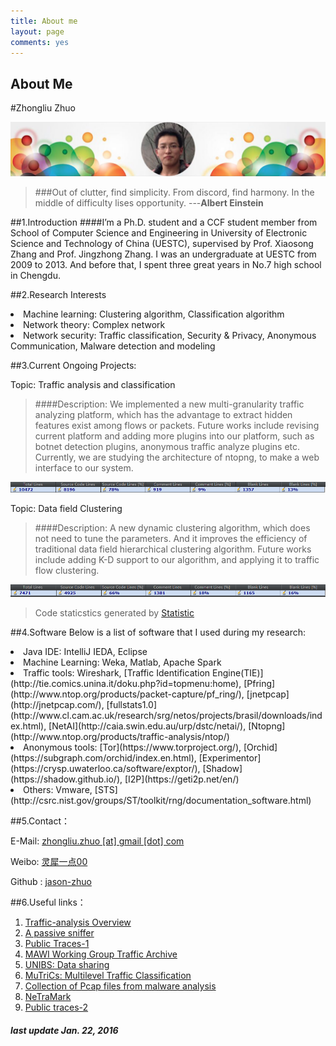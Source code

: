 ```yaml
---
title: About me
layout: page
comments: yes
---
```



<h2 class="archive-title">About Me</h2>

<article class="page"> 
  <div class="post-content">
  <div class="entry">
#Zhongliu Zhuo

![image](/assets/images/banner.png)

>###Out of clutter, find simplicity. From discord, find harmony. In the middle of difficulty lises opportunity.  ---**Albert Einstein**



##1.Introduction
####I’m a Ph.D. student and a CCF student member from School of Computer Science and Engineering in University of Electronic Science and Technology of China (UESTC), supervised by Prof. Xiaosong Zhang and Prof. Jingzhong Zhang. I was an undergraduate at UESTC from 2009 to 2013. And before that, I spent three great years in No.7 high school in Chengdu.


##2.Research Interests 
<li>Machine learning: Clustering algorithm, Classification algorithm</li>
<li>Network theory: Complex network </li>
<li>Network security: Traffic classification, Security & Privacy, Anonymous Communication, Malware detection and modeling</li>

##3.Current Ongoing Projects:

Topic: Traffic analysis and classification 


>####Description: We implemented a new multi-granularity traffic analyzing platform, which has the advantage to extract hidden features exist among flows or packets. Future works include revising current platform and adding more plugins into our platform, such as botnet detection plugins, anonymous traffic analyze plugins etc. Currently, we are studying the architecture of ntopng, to make a web interface to our system. 


![image](/assets/images/loc.png)

Topic: Data field Clustering

>####Description: A new dynamic clustering algorithm, which does not need to tune the parameters. And it improves the efficiency of traditional data field hierarchical clustering algorithm. Future works include adding K-D support to our algorithm, and applying it to traffic flow clustering.  



![image](/assets/images/loc2.png)
>Code staticstics generated by [Statistic](https://plugins.jetbrains.com/plugin/?idea&id=4509)

##4.Software 
Below is a list of software that I used during my research:
<li>Java IDE: IntelliJ IEDA, Eclipse</li>
<li>Machine Learning: Weka, Matlab, Apache Spark </li>
<li>Traffic tools: Wireshark, [Traffic Identification Engine(TIE)](http://tie.comics.unina.it/doku.php?id=topmenu:home), [Pfring](http://www.ntop.org/products/packet-capture/pf_ring/), [jnetpcap](http://jnetpcap.com/), [fullstats1.0](http://www.cl.cam.ac.uk/research/srg/netos/projects/brasil/downloads/index.html), [NetAI](http://caia.swin.edu.au/urp/dstc/netai/), [Ntopng](http://www.ntop.org/products/traffic-analysis/ntop/)</li>
<li>Anonymous tools: [Tor](https://www.torproject.org/), [Orchid](https://subgraph.com/orchid/index.en.html), [Experimentor](https://crysp.uwaterloo.ca/software/exptor/), [Shadow](https://shadow.github.io/), [I2P](https://geti2p.net/en/)</li>
<li>Others: Vmware, [STS](http://csrc.nist.gov/groups/ST/toolkit/rng/documentation_software.html) </li>


##5.Contact：        

E-Mail: [zhongliu.zhuo [at] gmail [dot] com](mailto:jason_zhuo@iclould.com)   
  
Weibo: [灵犀一点00](http://weibo.com/zhongliuzhuo316/)

Github : [jason-zhuo](https://github.com/jason-zhuo) 


##6.Useful links：
1. [Traffic-analysis Overview](http://www.caida.org/research/traffic-analysis/classification-overview/#P-39) 
2. [A passive sniffer](http://tstat.tlc.polito.it/index.shtml)
3. [Public Traces-1](http://www.netresec.com/?page=PcapFiles)
4. [MAWI Working Group Traffic Archive](http://mawi.wide.ad.jp/mawi/)
5. [UNIBS: Data sharing](http://www.ing.unibs.it/ntw/tools/traces/index.php)
6. [MuTriCs: Multilevel Traffic Classification](http://mutrics.iitis.pl/flowcalc)
7. [Collection of Pcap files from malware analysis](http://contagiodump.blogspot.co.uk/2013/04/collection-of-pcap-files-from-malware.html)
8. [NeTraMark](http://popeye.snu.ac.kr/~sclee/NeTraMark/)
9. [Public traces-2](http://www.simpleweb.org/wiki/Traces)



##### last update Jan. 22, 2016 

 </div>
<footer>
	<div class="clearfix"></div>
</footer>
  </div>
</article>





